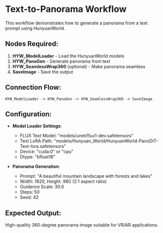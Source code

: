 # Text-to-Panorama Workflow

This workflow demonstrates how to generate a panorama from a text prompt using HunyuanWorld.

## Nodes Required:
1. **HYW_ModelLoader** - Load the HunyuanWorld models
2. **HYW_PanoGen** - Generate panorama from text
3. **HYW_SeamlessWrap360** (optional) - Make panorama seamless 
4. **SaveImage** - Save the output

## Connection Flow:
```
HYW_ModelLoader -> HYW_PanoGen -> HYW_SeamlessWrap360 -> SaveImage
```

## Configuration:
- **Model Loader Settings**:
  - FLUX Text Model: "models/unet/flux1-dev.safetensors"  
  - Text LoRA Path: "models/Hunyuan_World/HunyuanWorld-PanoDiT-Text-lora.safetensors"
  - Device: "cuda:0" or "cpu"
  - Dtype: "bfloat16" 

- **Panorama Generation**:
  - Prompt: "A beautiful mountain landscape with forests and lakes"
  - Width: 1920, Height: 960 (2:1 aspect ratio)
  - Guidance Scale: 30.0
  - Steps: 50
  - Seed: 42

## Expected Output:
High-quality 360-degree panorama image suitable for VR/AR applications.
